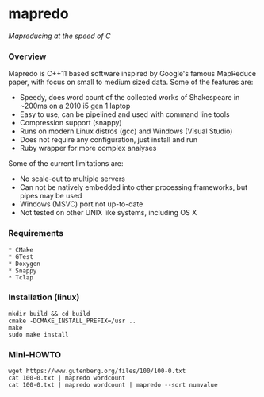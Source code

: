 mapredo
=======

*Mapreducing at the speed of C*

### Overview

Mapredo is C++11 based software inspired by Google's famous MapReduce paper, with focus on small to medium sized data.  Some of the features are:

- Speedy, does word count of the collected works of Shakespeare in ~200ms on a 2010 i5 gen 1 laptop
- Easy to use, can be pipelined and used with command line tools
- Compression support (snappy)
- Runs on modern Linux distros (gcc) and Windows (Visual Studio)
- Does not require any configuration, just install and run
- Ruby wrapper for more complex analyses 

Some of the current limitations are:

- No scale-out to multiple servers
- Can not be natively embedded into other processing frameworks, but pipes may be used
- Windows (MSVC) port not up-to-date
- Not tested on other UNIX like systems, including OS X

### Requirements

    * CMake
    * GTest
    * Doxygen
    * Snappy
    * Tclap

### Installation (linux)

    mkdir build && cd build
    cmake -DCMAKE_INSTALL_PREFIX=/usr ..
    make
    sudo make install
    
### Mini-HOWTO

    wget https://www.gutenberg.org/files/100/100-0.txt
    cat 100-0.txt | mapredo wordcount
    cat 100-0.txt | mapredo wordcount | mapredo --sort numvalue
